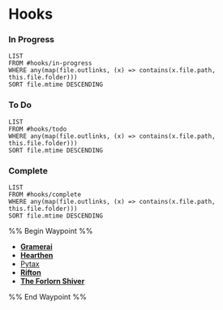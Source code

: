 ---
---

# Hooks

### In Progress

````dataview
LIST
FROM #hooks/in-progress
WHERE any(map(file.outlinks, (x) => contains(x.file.path, this.file.folder)))
SORT file.mtime DESCENDING
````

### To Do

````dataview
LIST
FROM #hooks/todo
WHERE any(map(file.outlinks, (x) => contains(x.file.path, this.file.folder)))
SORT file.mtime DESCENDING
````

### Complete

````dataview
LIST
FROM #hooks/complete
WHERE any(map(file.outlinks, (x) => contains(x.file.path, this.file.folder)))
SORT file.mtime DESCENDING
````

%% Begin Waypoint %%

* **[Gramerai](Gramerai/Gramerai.md)**
* **[Hearthen](Hearthen/Hearthen.md)**
* [Pytax](Pytax.md)
* **[Rifton](Rifton/Rifton.md)**
* **[The Forlorn Shiver](The%20Forlorn%20Shiver/The%20Forlorn%20Shiver.md)**

%% End Waypoint %%
